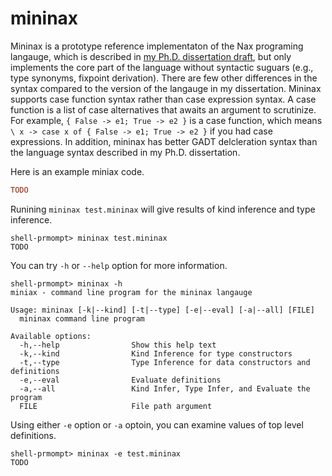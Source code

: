 mininax
=======

Mininax is a prototype reference implementaton of the Nax programing langauge,
which is described in [my Ph.D. dissertation draft](https://dl.dropboxusercontent.com/u/2589099/thesis/Nax_KiYungAhn_thesis_draft.pdf),
but only implements the core part of the language without syntactic suguars
(e.g., type synonyms, fixpoint derivation). There are few other differences
in the syntax compared to the version of the langauge in my dissertation.
Mininax supports case function syntax rather than case expression syntax.
A case function is a list of case alternatives that awaits an argument
to scrutinize. For example, `{ False -> e1; True -> e2 }` is a case function,
which means `\ x -> case x of { False -> e1; True -> e2 }` if you had case expressions. 
In addition, mininax has better GADT delcleration syntax than the language syntax
described in my Ph.D. dissertation.

Here is an example miniax code.
```haskell
TODO
```

Runining `mininax test.mininax` will give results of
kind inference and type inference.
```
shell-prmompt> mininax test.mininax
TODO
```

You can try `-h` or `--help` option for more information.
```
shell-prmompt> mininax -h
miniax - command line program for the mininax langauge

Usage: mininax [-k|--kind] [-t|--type] [-e|--eval] [-a|--all] [FILE]
  mininax command line program

Available options:
  -h,--help                Show this help text
  -k,--kind                Kind Inference for type constructors
  -t,--type                Type Inference for data constructors and definitions
  -e,--eval                Evaluate definitions
  -a,--all                 Kind Infer, Type Infer, and Evaluate the program
  FILE                     File path argument
```

Using either `-e` option or `-a` optoin,
you can examine values of top level definitions.

```
shell-prmompt> mininax -e test.mininax
TODO
```
